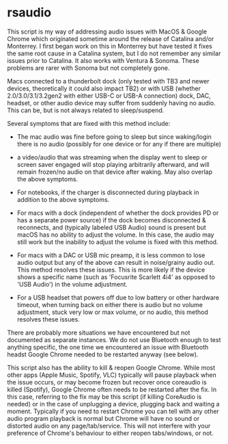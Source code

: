 # rsaudio
This script is my way of addressing audio issues with MacOS &amp; Google Chrome which originated sometime around the release of Catalina and/or Monterrey.  I first began work on this in Monterrey but have tested it fixes the same root cause in a Catalina system, but I do not remember any similar issues prior to Catalina.  It also works with Ventura & Sonoma. These problems are rarer with Sonoma but not completely gone.

Macs connected to a thunderbolt dock (only tested with TB3 and newer devices, theoretically it could also impact TB2) or with USB (whether 2.0/3.0/3.1/3.2gen2 with either USB-C or USB-A connection) dock, DAC, headset, or other audio device may suffer from suddenly having no audio.  This can be, but is not always related to sleep/suspend. 

Several symptoms that are fixed with this method include:

* The mac audio was fine before going to sleep but since waking/login there is no audio (possibly for one device or for any if there are multiple)

* a video/audio that was streaming when the display went to sleep or screen saver engaged will stop playing arbitrarily afterward, and will remain frozen/no audio on that device after waking.  May also overlap the above symptoms.

* For notebooks, if the charger is disconnected during playback in addition to the above symptoms.

* For macs with a dock (independent of whether the dock provides PD or has a separate power source) if the dock becomes disconnected & reconnects, and (typically labeled USB Audio) sound is present but macOS has no ability to adjust the volume.  In this case, the audio may still work but the inability to adjust the volume is fixed with this method.

* For macs with a DAC or USB mic preamp, it is less common to lose audio output but any of the above can result in noise/grainy audio out.  This method resolves these issues.  This is more likely if the device shows a specific name (such as 'Focusrite Scarlett 4i4' as opposed to 'USB Audio') in the volume adjustment.

* For a USB headset that powers off due to low battery or other hardware timeout, when turning back on either there is audio but no volume adjustment, stuck very low or max volume, or no audio, this method resolves these issues.


There are probably more situations we have encountered but not documented as separate instances. We do not use Bluetooth enough to test anything specific, the one time we encountered an issue with Bluetooth headst Google Chrome needed to be restarted anyway (see below).

This script also has the ability to kill & reopen Google Chrome. While most other apps (Apple Music, Spotify, VLC) typically will pause playback when the issue occurs, or may become frozen but recover once coreaudio is killed (Spotify), Google Chrome often needs to be restarted after the fix.  In this case, referring to the fix may be this script (if killing CoreAudio is needed) or in the case of unplugging a device, plugging back and waiting a moment. Typically if you need to restart Chrome you can tell with any other audio program playback is normal but Chrome will have no sound or distorted audio on any page/tab/service. This will not interfere with your preference of Chrome's behaviour to either reopen tabs/windows, or not.
